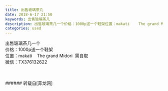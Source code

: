 ```yaml
---
title: 出售玻璃茶几
date: 2018-6-17 21:50
keywords: 出售玻璃茶几
description: 出售玻璃茶几一个价格：1000p送一个鞋架位置：makati    The grand Midori  需自取微信：TX376132622
categories: used
---
```

<td class="t_f" id="postmessage_1428881">

出售玻璃茶几一个<br/>
价格：1000p送一个鞋架<br/>
位置：makati    The grand Midori  需自取<br/>
微信：TX376132622<br/>
<img alt="" border="0" class="zoom" data-cf-modified-feceef7f7ffa4f08f860137b-="" file="http://www.flw.ph/data/appbyme/upload/image/201806/17/CCuk36UPOA7y.jpg" id="aimg_g3gjK" lazyloadthumb="1" onclick="" onmouseover="" src="http://www.flw.ph/data/appbyme/upload/image/201806/17/CCuk36UPOA7y.jpg"/><br/>
<br/>
<img alt="" border="0" class="zoom" data-cf-modified-feceef7f7ffa4f08f860137b-="" file="http://www.flw.ph/data/appbyme/upload/image/201806/17/gsqn1aGV4wtv.jpg" id="aimg_v4Gjv" lazyloadthumb="1" onclick="" onmouseover="" src="http://www.flw.ph/data/appbyme/upload/image/201806/17/gsqn1aGV4wtv.jpg"/><br/>
<br/>
</td>
###### 转载自[菲龙网]
